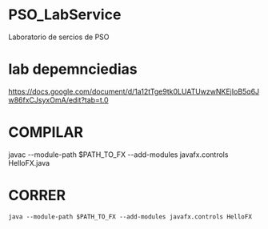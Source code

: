 # PSO_LabService
Laboratorio de sercios de PSO 


# lab depemnciedias

https://docs.google.com/document/d/1a12tTge9tk0LUATUwzwNKEjIoB5q6Jw86fxCJsyxOmA/edit?tab=t.0

# COMPILAR 
javac --module-path $PATH_TO_FX --add-modules javafx.controls HelloFX.java 

# CORRER 
```
java --module-path $PATH_TO_FX --add-modules javafx.controls HelloFX
```
